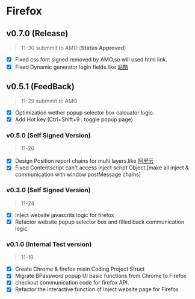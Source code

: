 # Firefox

## v0.7.0 (**Release**)

> 11-30 submmit to AMO (**Status Approved**)

- [x] Fixed css font signed removed by AMO,so will used html link.
- [x] Fixed Dynamic generator login fields.like [站酷](https://passport.zcool.com.cn/loginApp.do?appId=1006&cback=https://www.zcool.com.cn/u/19233031)

## v0.5.1 (**FeedBack**)

> 11-29 submmit to AMO

- [x] Optimization wether popup selector box calcuator logic.
- [x] Add Hot key (Ctrl+Shift+9 : toggle popup page)

### v0.5.0 (Self Signed Version)

> 11-26

- [x] Design Position report chains for multi layers.like [阿里云](https://account.aliyun.com/login/qr_login.htm)
- [x] Fixed Contentscript can't access inject script Object.[make all inject & communication with window postMessage chains]

### v0.3.0 (Self Signed Version)

> 11-24

- [x] Inject website javascrits logic for firefox
- [x] Refactor website popup selector box and filled back communication logic.

### v0.1.0 (Internal Test version)

> 11-19

- [x] Create Chrome & firefox mixin Coding Project Struct
- [x] Migrate BPassword popup UI basic functions from Chrome to Firefox
- [x] checkout communication code for firefox API.
- [x] Refactor the interactive function of Inject website page for Firefox
